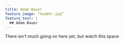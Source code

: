 ```yaml
---
title: Adam Bauer
feature_image: “header.jpg“
feature_text: |
  ## Adam Bauer
---
```


There isn't much going on here yet, but watch this space
